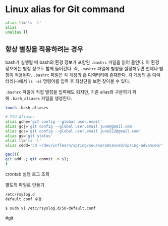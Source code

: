 # Linux alias for Git command

```bash
alias ll='ls -l'
alias
unalias ll
```

## 항상 별칭을 적용하려는 경우
bash가 실행될 때 bash의 환경 정보가 포함된 `.bashrc` 파일을 읽어 들인다. 이 환경 정보에는 별칭 정보도 함께 들어간다. 즉, `.bashrc` 파일에 별칭을 설정해두면 언제나 별칭이 적용된다. `.bashrc` 파일은 각 계정의 홈 디렉터리에 존재한다. 각 계정의 홈 디렉터리(`~`)에서 `ls -al` 명령어를 입력 후 최상단을 보면 찾아볼 수 있다.

`.bashrc` 파일에 직접 별칭을 입력해도 되지만, 기존 alias와 구분하기 위해 `.bash_aliases` 파일을 생성한다.

```bash
touch .bash_aliases

```

```bash
# ZSH Aliases
alias gche='git config --global user.email'
alias gcj='git config --global user.email june@gmail.com'
alias gcs='git config --global user.email june222@gmail.com'
alias gs='git status'
alias ll='ls -l'
alias cddd='cd ~/dev/inflearn/spring/source/advanced/spring-advanced/'

gac(){
git add .; git commit -m $1;
}
```

crontab 실행 로그 조회

별도의 파일로 만들기

```bash
/etc/rsylog.d
default.conf 수정

$ sudo vi /etc/rsyslog.d/50-default.conf

```

#git